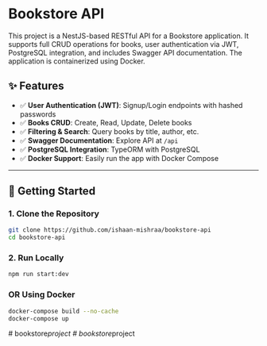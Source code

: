 # Bookstore API

This project is a NestJS-based RESTful API for a Bookstore application. It supports full CRUD operations for books, user authentication via JWT, PostgreSQL integration, and includes Swagger API documentation. The application is containerized using Docker.

## ✨ Features

- ✅ **User Authentication (JWT)**: Signup/Login endpoints with hashed passwords
- ✅ **Books CRUD**: Create, Read, Update, Delete books
- ✅ **Filtering & Search**: Query books by title, author, etc.
- ✅ **Swagger Documentation**: Explore API at `/api`
- ✅ **PostgreSQL Integration**: TypeORM with PostgreSQL
- ✅ **Docker Support**: Easily run the app with Docker Compose

---

## 🚀 Getting Started

### 1. Clone the Repository

```bash
git clone https://github.com/ishaan-mishraa/bookstore-api
cd bookstore-api
```

### 2. Run Locally

```bash
npm run start:dev
```

### OR Using Docker

```bash
docker-compose build --no-cache
docker-compose up
```
#   b o o k s t o r e _ p r o j e c t  
 #   b o o k s t o r e _ p r o j e c t  
 